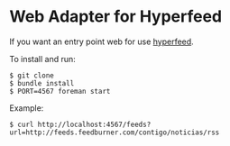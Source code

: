 # Web Adapter for Hyperfeed

If you want an entry point web for use [hyperfeed](https://github.com/gkato/hyperfeed).

To install and run:

```
$ git clone
$ bundle install
$ PORT=4567 foreman start
```

Example:

```
$ curl http://localhost:4567/feeds?url=http://feeds.feedburner.com/contigo/noticias/rss
```
